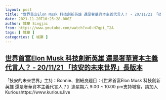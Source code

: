 ```yaml
---
layout: post
title: "世界首富Elon Musk 科技創新英雄 還是奢華資本主義代言人？ - 20/11/21 「技安的未來世界」長版本"
date: 2021-11-20T10:25:28.000Z
author: 城寨 Singjai
from: https://www.youtube.com/watch?v=0-H7qpi_T2A
tags: [ 城寨 ]
categories: [ 城寨 ]
---
```

<!--1637403928000-->
[世界首富Elon Musk 科技創新英雄 還是奢華資本主義代言人？ - 20/11/21 「技安的未來世界」長版本](https://www.youtube.com/watch?v=0-H7qpi_T2A)
------

<div>
「技安的未來世界」主持：Bonnie、劉細良題目：《世界首富Elon Musk 科技創新英雄 還是奢華資本主義代言人？》逢星期六 9:00 ~ 10:00 pm支持城寨，請加入Kurioushttps://www.kurious.live
</div>
